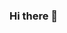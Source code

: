 ### Hi there 👋

<!--
**georgexuxu/georgexuxu** is a ✨ _special_ ✨ repository because its `README.md` (this file) appears on your GitHub profile.

Meu nome é George Póvoa.
Atualmente estudando Python, suas funções, restrições e frameworks
cursando Análise e Desenvolvimento de sistemas no Ceub.
